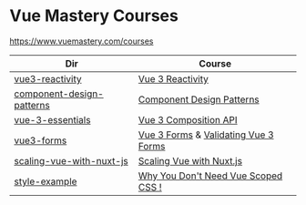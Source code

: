 # Vue Mastery Courses
https://www.vuemastery.com/courses

|  Dir                               | Course                                                                 |
| ----                               | ----                                                                   |
|[vue3-reactivity](./vue3-reactivity)|[Vue 3 Reactivity](https://www.vuemastery.com/courses/vue-3-reactivity/)|
|[component-design-patterns](./component-design-patterns)|[Component Design Patterns](https://www.vuemastery.com/courses/component-design-patterns/)|
|[vue-3-essentials](./vue-3-essentials)|[Vue 3 Composition API](https://www.vuemastery.com/courses/vue-3-essentials/)|
|[vue3-forms](./vue3-forms)|[Vue 3 Forms](https://www.vuemastery.com/courses/vue3-forms/) & [Validating Vue 3 Forms](https://www.vuemastery.com/courses/validating-vue3-forms/)|
|[scaling-vue-with-nuxt-js](./scaling-vue-with-nuxt-js)|[Scaling Vue with Nuxt.js](https://www.vuemastery.com/courses/scaling-vue-with-nuxt-js/)|
|[style-example](./style-example)|[Why You Don't Need Vue Scoped CSS !](https://youtu.be/9WEV51IGSek)|



